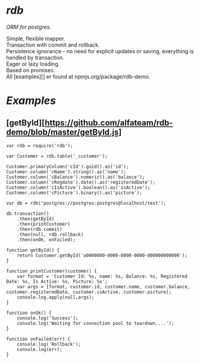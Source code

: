 _rdb_
===
_ORM for postgres_. 


Simple, flexible mapper.  
Transaction with commit and rollback.  
Persistence ignorance - no need for explicit updates or saving, everything is handled by transaction.  
Eager or lazy loading.  
Based on promises.  
All [examples][] er found at npmjs.org/package/rdb-demo.

_Examples_
===================

[getById][https://github.com/alfateam/rdb-demo/blob/master/getById.js]
------------------
```
var rdb = require('rdb');

var Customer = rdb.table('_customer');

Customer.primaryColumn('cId').guid().as('id');
Customer.column('cName').string().as('name');
Customer.column('cBalance').numeric().as('balance');
Customer.column('cRegdate').date().as('registeredDate');
Customer.column('cIsActive').boolean().as('isActive');
Customer.column('cPicture').binary().as('picture');

var db = rdb('postgres://postgres:postgres@localhost/test');

db.transaction()
    .then(getById)
    .then(printCustomer)
    .then(rdb.commit)
    .then(null, rdb.rollback)
    .then(onOk, onFailed);

function getById() {
    return Customer.getById('a0000000-0000-0000-0000-000000000000');
}

function printCustomer(customer) {
    var format = 'Customer Id: %s, name: %s, Balance: %s, Registered Date: %s, Is Active: %s, Picture: %s'; 
    var args = [format, customer.id, customer.name, customer.balance, customer.registeredDate, customer.isActive, customer.picture];
    console.log.apply(null,args);
}

function onOk() {
    console.log('Success');
    console.log('Waiting for connection pool to teardown....');
}

function onFailed(err) {
    console.log('Rollback');
    console.log(err);
}
```

[0]:https://npmjs.org/package/rdb-demo